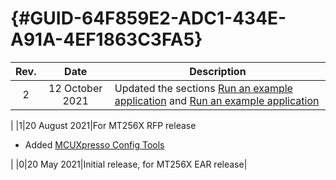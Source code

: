 #  {#GUID-64F859E2-ADC1-434E-A91A-4EF1863C3FA5}

|Rev.|Date|Description|
|:--:|:--:|-----------|
|2|12 October 2021|Updated the sections [Run an example application](run_an_example_application_002.md) and [Run an example application](run_an_example_application_001.md)

|
|1|20 August 2021|For MT256X RFP release

 -   Added [MCUXpresso Config Tools](mcuxpresso_config_tools.md)

|
|0|20 May 2021|Initial release, for MT256X EAR release|

